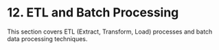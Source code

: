 # 12. ETL and Batch Processing

This section covers ETL (Extract, Transform, Load) processes and batch data processing techniques.
